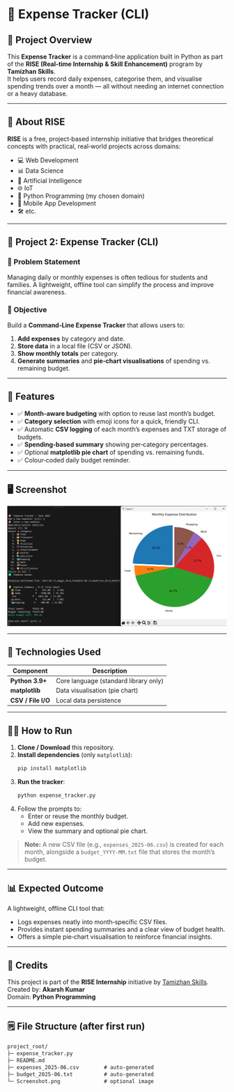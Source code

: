# 🧾 Expense Tracker (CLI)



## 📌 Project Overview

This **Expense Tracker** is a command‑line application built in Python as part of the **RISE (Real‑time Internship & Skill Enhancement)** program by **Tamizhan Skills**.\
It helps users record daily expenses, categorise them, and visualise spending trends over a month — all without needing an internet connection or a heavy database.

---

## 🏁 About RISE

**RISE** is a free, project‑based internship initiative that bridges theoretical concepts with practical, real‑world projects across domains:

- 💻 Web Development
- 📊 Data Science
- 🤖 Artificial Intelligence
- 🌐 IoT
- 🐍 Python Programming (my chosen domain)
- 📱 Mobile App Development
- 🛠️ etc.

---

## 🔧 Project 2: Expense Tracker (CLI)

### 📝 Problem Statement

Managing daily or monthly expenses is often tedious for students and families. A lightweight, offline tool can simplify the process and improve financial awareness.

### 🎯 Objective

Build a **Command‑Line Expense Tracker** that allows users to:

1. **Add expenses** by category and date.
2. **Store data** in a local file (CSV or JSON).
3. **Show monthly totals** per category.
5. **Generate summaries** and **pie‑chart visualisations** of spending vs. remaining budget.

---

## 🚀 Features

- ✅ **Month‑aware budgeting** with option to reuse last month’s budget.
- ✅ **Category selection** with emoji icons for a quick, friendly CLI.
- ✅ Automatic **CSV logging** of each month’s expenses and TXT storage of budgets.
- ✅ **Spending‑based summary** showing per‑category percentages.
- ✅ Optional **matplotlib pie chart** of spending vs. remaining funds.
- ✅ Colour‑coded daily budget reminder.

---

## 🖥️ Screenshot

![Expense Tracker (CLI) Screenshot](./Screenshot.png)

---

## 📂 Technologies Used

| Component          | Description                           |
| ------------------ | ------------------------------------- |
| **Python 3.9+**    | Core language (standard library only) |
| **matplotlib**     | Data visualisation (pie chart)        |
| **CSV / File I/O** | Local data persistence                |

---

## 🧑‍💻 How to Run

1. **Clone / Download** this repository.
2. **Install dependencies** (only `matplotlib`):
   ```bash
   pip install matplotlib
   ```
3. **Run the tracker**:
   ```bash
   python expense_tracker.py
   ```
4. Follow the prompts to:
   - Enter or reuse the monthly budget.
   - Add new expenses.
   - View the summary and optional pie chart.

> **Note:** A new CSV file (e.g., `expenses_2025-06.csv`) is created for each month, alongside a `budget_YYYY-MM.txt` file that stores the month’s budget.

---

## 📊 Expected Outcome

A lightweight, offline CLI tool that:

- Logs expenses neatly into month‑specific CSV files.
- Provides instant spending summaries and a clear view of budget health.
- Offers a simple pie‑chart visualisation to reinforce financial insights.

---

## 📢 Credits

This project is part of the **RISE Internship** initiative by [Tamizhan Skills](https://www.tamizhanskills.com).\
Created by: **Akarsh Kumar**\
Domain: **Python Programming**

---

## 🗒️ File Structure (after first run)

```
project_root/
├─ expense_tracker.py
├─ README.md
├─ expenses_2025-06.csv        # auto‑generated
├─ budget_2025-06.txt          # auto‑generated
└─ Screenshot.png              # optional image
```

